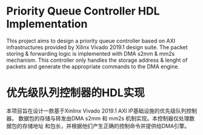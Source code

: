 # Priority Queue Controller HDL Implementation

This project aims to design a priority queue controller based on AXI
infrastructures provided by Xilinx Vivado 2019.1 design suite. The packet
storing & forwarding logic is implemented with DMA s2mm & mm2s mechanism. This
controller only handles the storage address & lenght of packets and generate
the appropriate commands to the DMA engine.


# 优先级队列控制器的HDL实现

本项目旨在设计一款基于Xinlinx Vivado 2019.1 AXI IP基础设施的优先级队列控制器。
数据包的存储与转发由DMA s2mm 和 mm2s 机制实现。本控制器仅处理数据包的存储地址
和包长，并根据他们产生正确的控制命令并提供给DMA引擎。
